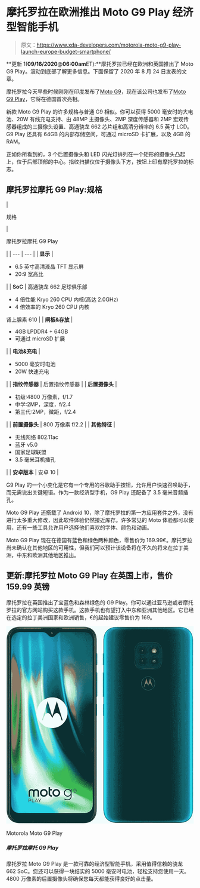 # 摩托罗拉在欧洲推出 Moto G9 Play 经济型智能手机

> 原文：<https://www.xda-developers.com/motorola-moto-g9-play-launch-europe-budget-smartphone/>

**更新 1(****09/16/2020****@****06:00am****ET):**摩托罗拉已经在欧洲和英国推出了 Moto G9 Play。滚动到底部了解更多信息。下面保留了 2020 年 8 月 24 日发表的文章。

摩托罗拉今天早些时候刚刚在印度发布了[Moto G9](https://www.xda-developers.com/motorola-moto-g9-snapdragon-662-5000mah-battery-launched-india/)，现在该公司也发布了[Moto G9 Play](https://blog.motorola.de/2020/08/24/moto-g9-play-mehr-als-du-brauchst-riesen-akku-zum-kleinen-preis/)，它将在德国首次亮相。

新款 Moto G9 Play 的许多规格与普通 G9 相似。你可以获得 5000 毫安时的大电池、20W 有线充电支持、由 48MP 主摄像头、2MP 深度传感器和 2MP 宏观传感器组成的三摄像头设置、高通骁龙 662 芯片组和高清分辨率的 6.5 英寸 LCD。G9 Play 还具有 64GB 的内部存储空间，可通过 microSD 卡扩展，以及 4GB 的 RAM。

正如你所看到的，3 个后置摄像头和 LED 闪光灯排列在一个矩形的摄像头凸起上，位于后部顶部的中心。指纹扫描仪位于摄像头下方，按钮上印有摩托罗拉的标志。

## 摩托罗拉摩托 G9 Play:规格

| 

规格

 | 

摩托罗拉摩托 G9 Play

 |
| --- | --- |
| **显示** | 

*   6.5 英寸高清液晶 TFT 显示屏
*   20:9 宽高比

 |
| **SoC** | 高通骁龙 662 足球俱乐部

*   4 倍性能 Kryo 260 CPU 内核(高达 2.0GHz)
*   4 倍效率的 Kryo 260 CPU 内核

肾上腺素 610 |
| **闸板&存放** | 

*   4GB LPDDR4 + 64GB
*   可通过 microSD 扩展

 |
| **电池&充电** | 

*   5000 毫安时电池
*   20W 快速充电

 |
| **指纹传感器** | 后置指纹传感器 |
| **后置摄像头** | 

*   初级:4800 万像素，f/1.7
*   中学:2MP，深度，f/2.4
*   第三代:2MP，微距，f/2.4

 |
| **前置摄像头** | 800 万像素 f/2.2 |
| **其他特征** | 

*   无线网络 802.11ac
*   蓝牙 v5.0
*   国家足球联盟
*   3.5 毫米耳机插孔

 |
| **安卓版本** | 安卓 10 |

G9 Play 的一个小变化是它有一个专用的谷歌助手按钮，允许用户快速召唤助手，而无需说出关键短语。作为一款经济型手机，G9 Play 还配备了 3.5 毫米音频插孔。

Moto G9 Play 还搭载了 Android 10，除了摩托罗拉的第一方应用套件之外，没有进行太多重大修改，因此软件体验仍然接近库存。许多常见的 Moto 体验都可以使用，还有一些工具允许用户选择他们喜欢的字体、颜色和动画。

Moto G9 Play 现在在德国有蓝色和绿色两种颜色，零售价为 169.99€。摩托罗拉尚未确认在其他地区的可用性，但我们可以预计该设备将在不久的将来在拉丁美洲，中东和欧洲其他地区推出。

## 更新:摩托罗拉 Moto G9 Play 在英国上市，售价 159.99 英镑

摩托罗拉在英国推出了宝蓝色和森林绿色的 G9 Play。你可以通过亚马逊或者摩托罗拉的官方网站购买这款手机。这款手机也有望打入中东和亚洲其他地区。它已经在选定的拉丁美洲国家和欧洲销售，€的起始建议零售价为 169。

 <picture>![The Motorola Moto G9 Play is a reliable budget smartphone, with the trusted Snapdragon 662 SoC. You also get a beefy 5,000 mAh battery that will easily last you through a day. And the 48MP rear camera will ensure you get good clicks everyday.](img/f2e6598e5a0e98b418b7bb0c31a4ebee.png)</picture> 

Motorola Moto G9 Play

##### 摩托罗拉摩托 G9 Play

摩托罗拉 Moto G9 Play 是一款可靠的经济型智能手机，采用值得信赖的骁龙 662 SoC。您还可以获得一块结实的 5000 毫安时电池，轻松支持您使用一天。4800 万像素的后置摄像头将确保您每天都能获得良好的点击量。